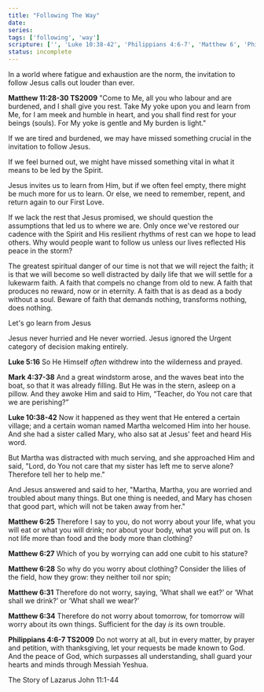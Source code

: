 ```yaml
---
title: "Following The Way"
date: 
series: 
tags: ['following', 'way']
scripture: ['', 'Luke 10:38-42', 'Philippians 4:6-7', 'Matthew 6', 'Philippians 4', 'Matthew 11:28-30', 'Matthew 11', 'Luke 10', 'Mark 4:37-38', 'Mark 4', 'John 11', 'John 11:1-44', 'Luke 5']
status: incomplete
---
```


In a world where fatigue and exhaustion are the norm, the invitation to follow Jesus calls out louder than ever. 

**Matthew 11:28-30 TS2009**
"Come to Me, all you who labour and are burdened, and I shall give you rest. Take My yoke upon you and learn from Me, for I am meek and humble in heart, and you shall find rest for your beings (souls). For My yoke is gentle and My burden is light." 

If we are tired and burdened, we may have missed something crucial in the invitation to follow Jesus.

If we feel burned out, we might have missed something vital in what it means to be led by the Spirit. 

Jesus invites us to learn from Him, but if we often feel empty, there might be much more for us to learn. Or else, we need to remember, repent, and return again to our First Love.

If we lack the rest that Jesus promised, we should question the assumptions that led us to where we are. Only once we've restored our cadence with the Spirit and His resilient rhythms of rest can we hope to lead others. Why would people want to follow us unless our lives reflected His peace in the storm?

The greatest spiritual danger of our time is not that we will reject the faith; it is that we will become so well distracted by daily life that we will settle for a lukewarm faith. A faith that compels no change from old to new. A faith that produces no reward, now or in eternity. A faith that is as dead as a body without a soul. Beware of faith that demands nothing, transforms nothing, does nothing.

Let's go learn from Jesus

Jesus never hurried and He never worried. Jesus ignored the Urgent category of decision making entirely.

**Luke 5:16**
So He Himself _often_ withdrew into the wilderness and prayed.

**Mark 4:37-38**
And a great windstorm arose, and the waves beat into the boat, so that it was already filling. But He was in the stern, asleep on a pillow. And they awoke Him and said to Him, “Teacher, do You not care that we are perishing?”

**Luke 10:38-42**
Now it happened as they went that He entered a certain village; and a certain woman named Martha welcomed Him into her house. And she had a sister called Mary, who also sat at Jesus' feet and heard His word. 

But Martha was distracted with much serving, and she approached Him and said, "Lord, do You not care that my sister has left me to serve alone? Therefore tell her to help me."

And Jesus answered and said to her, "Martha, Martha, you are worried and troubled about many things. But one thing is needed, and Mary has chosen that good part, which will not be taken away from her."

**Matthew 6:25**
Therefore I say to you, do not worry about your life, what you will eat or what you will drink; nor about your body, what you will put on. Is not life more than food and the body more than clothing?

**Matthew 6:27**
Which of you by worrying can add one cubit to his stature?

**Matthew 6:28**
So why do you worry about clothing? Consider the lilies of the field, how they grow: they neither toil nor spin;

**Matthew 6:31**
Therefore do not worry, saying, ‘What shall we eat?’ or ‘What shall we drink?’ or ‘What shall we wear?’

**Matthew 6:34**
Therefore do not worry about tomorrow, for tomorrow will worry about its own things. Sufficient for the day _is_ its own trouble.

**Philippians 4:6-7 TS2009**
Do not worry at all, but in every matter, by prayer and petition, with thanksgiving, let your requests be made known to God. And the peace of God, which surpasses all understanding, shall guard your hearts and minds through Messiah Yeshua.

The Story of Lazarus John 11:1-44

